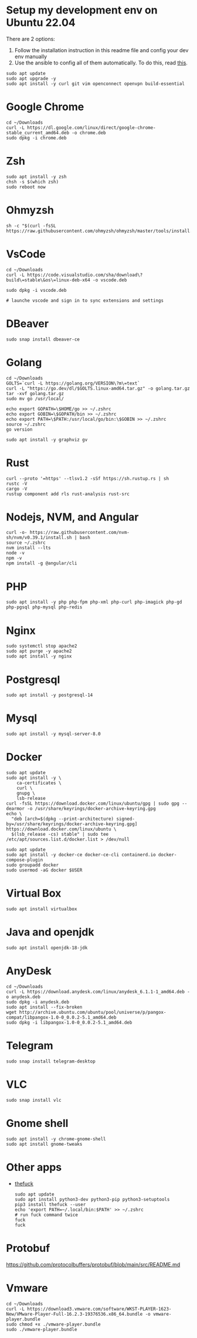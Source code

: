 # Setup my development env on Ubuntu 22.04

There are 2 options:
1. Follow the installation instruction in this readme file and config your dev env manually
1. Use the ansible to config all of them automatically. To do this, read [this](./Ansible.md). 

```
sudo apt update
sudo apt upgrade -y
sudo apt install -y curl git vim openconnect openvpn build-essential
```

# Google Chrome
```
cd ~/Downloads
curl -L https://dl.google.com/linux/direct/google-chrome-stable_current_amd64.deb -o chrome.deb
sudo dpkg -i chrome.deb
```

# Zsh
```
sudo apt install -y zsh
chsh -s $(which zsh)
sudo reboot now
```

# Ohmyzsh
```
sh -c "$(curl -fsSL https://raw.githubusercontent.com/ohmyzsh/ohmyzsh/master/tools/install.sh)"
```

# VsCode
```
cd ~/Downloads
curl -L https://code.visualstudio.com/sha/download\?build\=stable\&os\=linux-deb-x64 -o vscode.deb

sudo dpkg -i vscode.deb

# launche vscode and sign in to sync extensions and settings
```

# DBeaver
```
sudo snap install dbeaver-ce
```

# Golang
```
cd ~/Downloads
GOLTS=`curl -L https://golang.org/VERSION\?m\=text`
curl -L "https://go.dev/dl/$GOLTS.linux-amd64.tar.gz" -o golang.tar.gz
tar -xvf golang.tar.gz
sudo mv go /usr/local/

echo export GOPATH=\$HOME/go >> ~/.zshrc
echo export GOBIN=\$GOPATH/bin >> ~/.zshrc
echo export PATH=\$PATH:/usr/local/go/bin:\$GOBIN >> ~/.zshrc
source ~/.zshrc
go version

sudo apt install -y graphviz gv
```

# Rust
```
curl --proto '=https' --tlsv1.2 -sSf https://sh.rustup.rs | sh
rustc -V
cargo -V
rustup component add rls rust-analysis rust-src
```

# Nodejs, NVM, and Angular
```
curl -o- https://raw.githubusercontent.com/nvm-sh/nvm/v0.39.1/install.sh | bash
source ~/.zshrc
nvm install --lts
node -v
npm -v
npm install -g @angular/cli
```

# PHP
```
sudo apt install -y php php-fpm php-xml php-curl php-imagick php-gd php-pgsql php-mysql php-redis
```

# Nginx
```
sudo systemctl stop apache2
sudo apt purge -y apache2
sudo apt install -y nginx
```

# Postgresql
```
sudo apt install -y postgresql-14
```
# Mysql
```
sudo apt install -y mysql-server-8.0
```

# Docker
```
sudo apt update
sudo apt install -y \
    ca-certificates \
    curl \
    gnupg \
    lsb-release
curl -fsSL https://download.docker.com/linux/ubuntu/gpg | sudo gpg --dearmor -o /usr/share/keyrings/docker-archive-keyring.gpg
echo \
  "deb [arch=$(dpkg --print-architecture) signed-by=/usr/share/keyrings/docker-archive-keyring.gpg] https://download.docker.com/linux/ubuntu \
  $(lsb_release -cs) stable" | sudo tee /etc/apt/sources.list.d/docker.list > /dev/null

sudo apt update
sudo apt install -y docker-ce docker-ce-cli containerd.io docker-compose-plugin
sudo groupadd docker
sudo usermod -aG docker $USER
```

# Virtual Box
```
sudo apt install virtualbox
```

# Java and openjdk
```
sudo apt install openjdk-18-jdk
```

# AnyDesk
```
cd ~/Downloads
curl -L https://download.anydesk.com/linux/anydesk_6.1.1-1_amd64.deb -o anydesk.deb
sudo dpkg -i anydesk.deb
sudo apt install --fix-broken
wget http://archive.ubuntu.com/ubuntu/pool/universe/p/pangox-compat/libpangox-1.0-0_0.0.2-5.1_amd64.deb
sudo dpkg -i libpangox-1.0-0_0.0.2-5.1_amd64.deb
```

# Telegram
```
sudo snap install telegram-desktop
```

# VLC
```
sudo snap install vlc
```

# Gnome shell
```
sudo apt install -y chrome-gnome-shell
sudo apt install gnome-tweaks
```

# Other apps
- [thefuck](https://github.com/nvbn/thefuck#requirements)
  ```
  sudo apt update
  sudo apt install python3-dev python3-pip python3-setuptools
  pip3 install thefuck --user
  echo 'export PATH=~/.local/bin:$PATH' >> ~/.zshrc
  # run fuck command twice
  fuck
  fuck
  ```
# Protobuf
https://github.com/protocolbuffers/protobuf/blob/main/src/README.md

# Vmware
```
cd ~/Downloads
curl -L https://download3.vmware.com/software/WKST-PLAYER-1623-New/VMware-Player-Full-16.2.3-19376536.x86_64.bundle -o vmware-player.bundle
sudo chmod +x ./vmware-player.bundle
sudo ./vmware-player.bundle
```